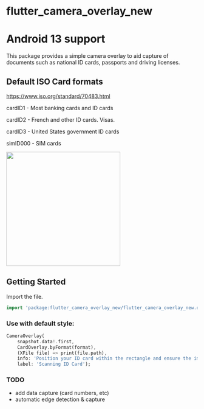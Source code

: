 # flutter_camera_overlay_new

# Android 13 support 

This package provides a simple camera overlay to aid capture of documents such 
as national ID cards, passports and driving licenses.

## Default ISO Card formats
https://www.iso.org/standard/70483.html

cardID1 - Most banking cards and ID cards

cardID2 - French and other ID cards. Visas.

cardID3 - United States government ID cards

simID000 - SIM cards

<img src="https://raw.githubusercontent.com/matwright/flutter_camera_overlay_new/main/example/flutter_camera_overlay_new.webp" width="300">

## Getting Started

Import the file.

```dart
import 'package:flutter_camera_overlay_new/flutter_camera_overlay_new.dart';
```

### Use with default style:

```dart
CameraOverlay(
    snapshot.data!.first,
    CardOverlay.byFormat(format),
    (XFile file) => print(file.path),
    info: 'Position your ID card within the rectangle and ensure the image is perfectly readable.',
    label: 'Scanning ID Card');
```

### TODO

* add data capture (card numbers, etc)
* automatic edge detection & capture